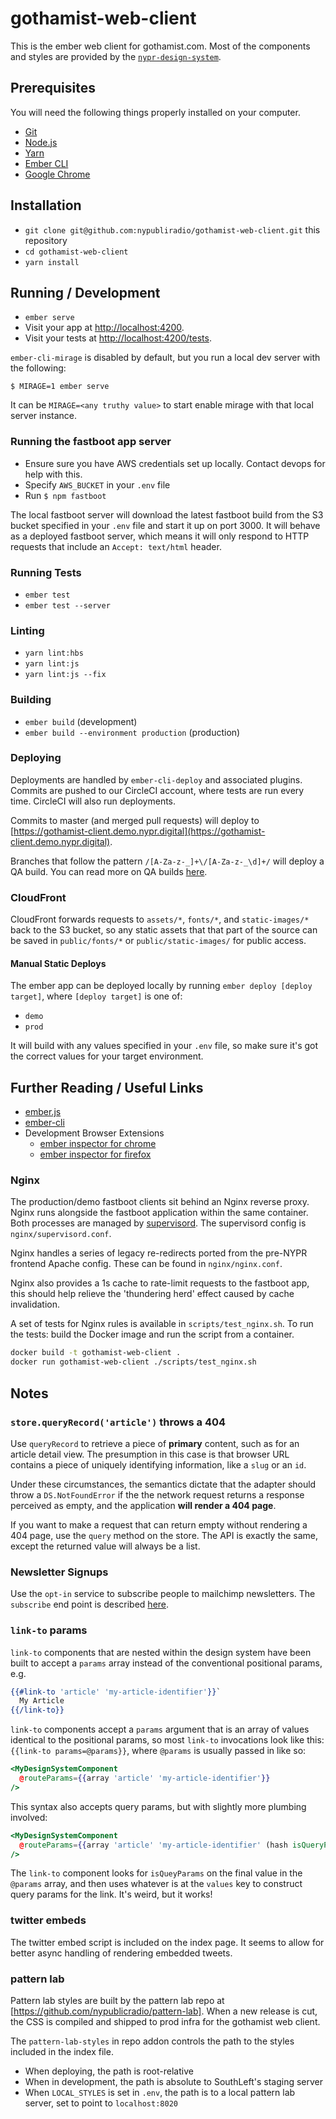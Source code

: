# gothamist-web-client

This is the ember web client for gothamist.com. Most of the components and styles are provided by the [`nypr-design-system`](https://github.com/nypublicradio/nypr-design-system).

## Prerequisites

You will need the following things properly installed on your computer.

* [Git](https://git-scm.com/)
* [Node.js](https://nodejs.org/)
* [Yarn](https://yarnpkg.com/)
* [Ember CLI](https://ember-cli.com/)
* [Google Chrome](https://google.com/chrome/)

## Installation

* `git clone git@github.com:nypubliradio/gothamist-web-client.git` this repository
* `cd gothamist-web-client`
* `yarn install`

## Running / Development

* `ember serve`
* Visit your app at [http://localhost:4200](http://localhost:4200).
* Visit your tests at [http://localhost:4200/tests](http://localhost:4200/tests).

`ember-cli-mirage` is disabled by default, but you run a local dev server with the following:
```
$ MIRAGE=1 ember serve
```

It can be `MIRAGE=<any truthy value>` to start enable mirage with that local server instance.

### Running the fastboot app server

* Ensure sure you have AWS credentials set up locally. Contact devops for help with this.
* Specify `AWS_BUCKET` in your `.env` file
* Run `$ npm fastboot`

The local fastboot server will download the latest fastboot build from the S3 bucket specified in your `.env` file and start it up on port 3000. It will behave as a deployed fastboot server, which means it will only respond to HTTP requests that include an `Accept: text/html` header.


### Running Tests

* `ember test`
* `ember test --server`

### Linting

* `yarn lint:hbs`
* `yarn lint:js`
* `yarn lint:js --fix`

### Building

* `ember build` (development)
* `ember build --environment production` (production)

### Deploying

Deployments are handled by `ember-cli-deploy` and associated plugins. Commits are pushed to our CircleCI account, where tests are run every time. CircleCI will also run deployments.

Commits to master (and merged pull requests) will deploy to [https://gothamist-client.demo.nypr.digital](https://gothamist-client.demo.nypr.digital).

Branches that follow the pattern `/[A-Za-z-_]+\/[A-Za-z-_\d]+/` will deploy a QA build. You can read more on QA builds [here](https://wiki.nypr.digital/display/DT/Web+Clients).

### CloudFront

CloudFront forwards requests to `assets/*`, `fonts/*`, and `static-images/*` back to the S3 bucket, so any static assets that that part of the source can be saved in `public/fonts/*` or `public/static-images/` for public access.

#### Manual Static Deploys

The ember app can be deployed locally by running `ember deploy [deploy target]`, where `[deploy target]` is one of:
- `demo`
- `prod`

It will build with any values specified in your `.env` file, so make sure it's got the correct values for your target environment.

## Further Reading / Useful Links

* [ember.js](https://emberjs.com/)
* [ember-cli](https://ember-cli.com/)
* Development Browser Extensions
  * [ember inspector for chrome](https://chrome.google.com/webstore/detail/ember-inspector/bmdblncegkenkacieihfhpjfppoconhi)
  * [ember inspector for firefox](https://addons.mozilla.org/en-US/firefox/addon/ember-inspector/)


### Nginx

The production/demo fastboot clients sit behind an Nginx reverse proxy.
Nginx runs alongside the fastboot application within the same container.
Both processes are managed by [supervisord](http://supervisord.org/).
The supervisord config is `nginx/supervisord.conf`.

Nginx handles a series of legacy re-redirects ported from the pre-NYPR
frontend Apache config. These can be found in `nginx/nginx.conf`.

Nginx also provides a 1s cache to rate-limit requests to the fastboot app,
this should help relieve the 'thundering herd' effect caused by cache invalidation.

A set of tests for Nginx rules is available in `scripts/test_nginx.sh`.
To run the tests: build the Docker image and run the script from a container.
```bash
docker build -t gothamist-web-client .
docker run gothamist-web-client ./scripts/test_nginx.sh
```

## Notes

### `store.queryRecord('article')` throws a 404

Use `queryRecord` to retrieve a piece of **primary** content, such as for an article detail view. The presumption in this case is that browser URL contains a piece of uniquely identifying information, like a `slug` or an `id`.

Under these circumstances, the semantics dictate that the adapter should throw a `DS.NotFoundError` if the the network request returns a response perceived as empty, and the application **will render a 404 page**.

If you want to make a request that can return empty without rendering a 404 page, use the `query` method on the store. The API is exactly the same, except the returned value will always be a list.

### Newsletter Signups
Use the `opt-in` service to subscribe people to mailchimp newsletters. The `subscribe` end point is described [here](https://github.com/nypublicradio/opt-in#post-v1subscribemailchimp).

### `link-to` params
`link-to` components that are nested within the design system have been built to accept a `params` array instead of the conventional positional params, e.g.
```handlebars
{{#link-to 'article' 'my-article-identifier'}}`
  My Article
{{/link-to}}
```

`link-to` components accept a `params` argument that is an array of values identical to the positional params, so most `link-to` invocations look like this: `{{link-to params=@params}}`, where `@params` is usually passed in like so:
```handlebars
<MyDesignSystemComponent
  @routeParams={{array 'article' 'my-article-identifier'}}
/>
```

This syntax also accepts query params, but with slightly more plumbing involved:
```handlebars
<MyDesignSystemComponent
  @routeParams={{array 'article' 'my-article-identifier' (hash isQueryParams=true values=(hash to='comments'))}}
/>
```
The `link-to` component looks for `isQueyParams` on the final value in the `@params` array, and then uses whatever is at the `values` key to construct query params for the link. It's weird, but it works!

### twitter embeds
The twitter embed script is included on the index page. It seems to allow for better async handling of rendering embedded tweets.

### pattern lab
Pattern lab styles are built by the pattern lab repo at [https://github.com/nypublicradio/pattern-lab]. When a new release is cut, the CSS is compiled and shipped to prod infra for the gothamist web client.

The `pattern-lab-styles` in repo addon controls the path to the styles included in the index file.

- When deploying, the path is root-relative
- When in development, the path is absolute to SouthLeft's staging server
- When `LOCAL_STYLES` is set in `.env`, the path is to a local pattern lab server, set to point to `localhost:8020`
